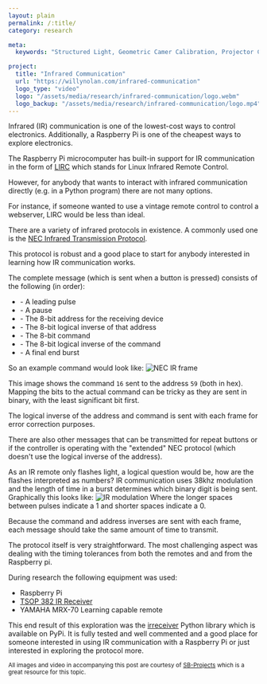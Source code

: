 ```yaml
---
layout: plain
permalink: /:title/
category: research

meta:
  keywords: "Structured Light, Geometric Camer Calibration, Projector Calibration, Projection Mapping"

project:
  title: "Infrared Communication"
  url: "https://willynolan.com/infrared-communication"
  logo_type: "video"
  logo: "/assets/media/research/infrared-communication/logo.webm"
  logo_backup: "/assets/media/research/infrared-communication/logo.mp4"
---
```

<p>
Infrared (IR) communication is one of the lowest-cost ways to control electronics.
Additionally, a Raspberry Pi is one of the cheapest ways to explore electronics.
</p>

<p>
The Raspberry Pi microcomputer has built-in support for IR communication in the form of 
<a href="https://learn.adafruit.com/using-an-ir-remote-with-a-raspberry-pi-media-center/lirc"> LIRC</a> which 
stands for Linux Infrared Remote Control.
</p>

<p>
However, for anybody that wants to interact with infrared communication directly (e.g. in a Python program)
there are not many options.
</p>

<p>
For instance, if someone wanted to use a vintage remote control to control a webserver, LIRC would be less than ideal.
</p>

<p>
There are a variety of infrared protocols in existence.  A commonly used one is the <a href="https://techdocs.altium.com/display/FPGA/NEC+Infrared+Transmission+Protocol">
NEC Infrared Transmission Protocol</a>.
</p>

<p>
This protocol is robust and a good place to start for anybody interested in learning how IR communication works.
</p>

<p>
The complete message (which is sent when a button is pressed) consists of the following (in order):
</p>

<ul class="extra-bottom">
    <li>- A leading pulse</li>
    <li>- A pause</li>
    <li>- The 8-bit address for the receiving device</li>
    <li>- The 8-bit logical inverse of that address</li>
    <li>- The 8-bit command</li>
    <li>- The 8-bit logical inverse of the command</li>
    <li>- A final end burst</li>
</ul>

<p>
So an example command would look like:
<img class="research-post" alt="NEC IR frame" src="https://www.sbprojects.net/knowledge/ir/nectrain.png">
</p>

<p>
This image shows the command <code>16</code> sent to the address <code>59</code> (both in hex).
Mapping the bits to the actual command can be tricky as they are sent in binary, with the least significant bit first.
</p>

<p>
The logical inverse of the address and command is sent with each frame for error correction purposes.
</p>

<p>
There are also other messages that can be transmitted for repeat buttons or if the controller is operating with the 
"extended" NEC protocol (which doesn't use the logical inverse of the address).
</p>

<p>
As an IR remote only flashes light, a logical question would be, how are the flashes interpreted as numbers?
IR communication uses 38khz modulation and the length of time in a burst determines which binary digit is being 
sent. Graphically this looks like:
<img class="research-post" alt="IR modulation" src="https://www.sbprojects.net/knowledge/ir/necmodulation.png">
Where the longer spaces between pulses indicate a 1 and shorter spaces indicate a 0.
</p>

<p>
Because the command and address inverses are sent with each frame, each message should take the same amount of time to transmit.
</p>

<p>
The protocol itself is very straightforward.  The most challenging aspect was dealing with the timing tolerances 
from both the remotes and and from the Raspberry pi.
</p>


<p>
During research the following equipment was used:
</p>

<ul class="extra-bottom">
    <li>Raspberry Pi</li>
    <li><a href="https://www.vishay.com/docs/82491/tsop382.pdf">TSOP 382 IR Receiver</a></li>
    <li>YAMAHA MRX-70 Learning capable remote</li>
</ul>

<p>
This end result of this exploration was the <a href="https://pypi.org/project/irreceiver/">irreceiver</a> Python
library which is available on PyPi. It is fully tested and well commented and a good place for someone interested in
using IR communication with a Raspberry Pi or just interested in exploring the protocol more.
</p>

<small class="last-paragraph">
    All images and video in accompanying this post are courtesy of <a href="https://www.sbprojects.net/knowledge/ir/index.php">SB-Projects</a> 
    which is a great resource for this topic.
</small>
